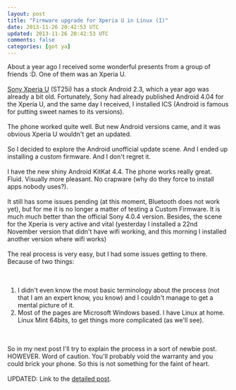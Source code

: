 ```yaml
---
layout: post
title: "Firmware upgrade for Xperia U in Linux (I)"
date: 2013-11-26 20:42:53 UTC
updated: 2013-11-26 20:42:53 UTC
comments: false
categories: [got ya]
---
```


About a year ago I received some wonderful presents from a group of friends :D. One of them was an Xperia U.
<br /><br />
<a href="http://www.sonymobile.com/gb/products/phones/xperia-u/">Sony Xperia U</a> (ST25i) has a stock Android 2.3, which a year ago was already a bit old. Fortunately, Sony had already published Android 4.04 for the Xperia U, and the same day I received, I installed ICS (Android is famous for putting sweet names to its versions).
<br /><br />
The phone worked quite well. But new Android versions came, and it was obvious Xperia U wouldn't get an updated.
<br /><br />
So I decided to explore the Android unofficial update scene. And I ended up installing a custom firmware. And I don't regret it.
<br /><br />
I have the new shiny Android KitKat 4.4. The phone works really great. Fluid. Visually more pleasant. No crapware (why do they force to install apps nobody uses?).
<br /><br />
It still has some issues pending (at this moment, Bluetooth does not work yet), but for me it is no longer a matter of testing a Custom Firmware. It is much much better than the official Sony 4.0.4 version. Besides, the scene for the Xperia is very active and vital (yesterday I installed a 22nd November version that didn't have wifi working, and this morning I installed another version where wifi works)
<br /><br />
The real process is very easy, but I had some issues getting to there. Because of two things:
<br /><br />
<br /><ol><li>I didn't even know the most basic terminology about the process (not that I am an expert know, you know) and I couldn't manage to get a mental picture of it.</li><li>Most of the pages are Microsoft Windows based. I have Linux at home. Linux Mint 64bits, to get things more complicated (as we'll see).&nbsp;</li></ol>
<br /><br />
So in my next post I'll try to explain the process in a sort of newbie post. HOWEVER. Word of caution. You'll probably void the warranty and you could brick your phone. So this is not something for the faint of heart.
<br /><br />
UPDATED: Link to the <a href="http://gonfva.blogspot.co.uk/2013/11/firmware-upgrade-for-xperia-u-in-linux.html">detailed post</a>.
